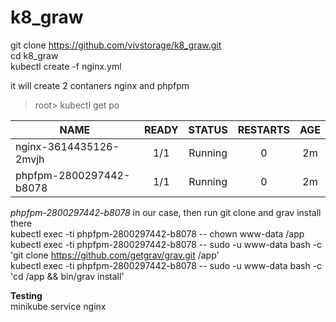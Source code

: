 # k8_graw
git clone https://github.com/vivstorage/k8_graw.git  
cd k8_graw  
kubectl create -f nginx.yml  

it will create 2 contaners nginx and phpfpm    
> root> kubectl get po

|  NAME                   | READY  |  STATUS  | RESTARTS | AGE |
| ----------------------- |:------:|:--------:|:--------:|:---:|
| nginx-3614435126-2mvjh  | 1/1    |  Running | 0        | 2m  |
| phpfpm-2800297442-b8078 | 1/1    |  Running | 0        | 2m  |

  
_phpfpm-2800297442-b8078_ in our case, 
then run git clone and grav install there  
kubectl exec -ti phpfpm-2800297442-b8078 -- chown www-data /app  
kubectl exec -ti phpfpm-2800297442-b8078 -- sudo -u www-data bash -c 'git clone https://github.com/getgrav/grav.git /app'  
kubectl exec -ti phpfpm-2800297442-b8078 -- sudo -u www-data bash -c 'cd /app && bin/grav install'  
  
**Testing**  
minikube service nginx  
